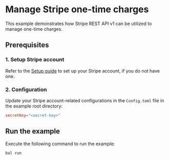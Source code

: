 # Manage Stripe one-time charges

This example demonstrates how Stripe REST API v1 can be utilized to manage one-time charges.

## Prerequisites

### 1. Setup Stripe account

Refer to the [Setup guide](https://central.ballerina.io/ballerinax/stripe/latest#setup-guide) to set up your Stripe
account, if you do not have one.

### 2. Configuration

Update your Stripe account-related configurations in the `Config.toml` file in the example root directory:

```toml
secretKey="<secret-key>"
```

## Run the example

Execute the following command to run the example:

```ballerina
bal run
```
